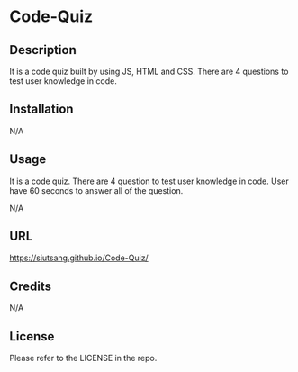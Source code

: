 # Code-Quiz

## Description

It is a code quiz built by using JS, HTML and CSS. There are 4 questions to test user knowledge in code.

## Installation

N/A

## Usage

It is a code quiz. There are 4 question to test user knowledge in code. User have 60 seconds to answer all of the question.

N/A

## URL 

https://siutsang.github.io/Code-Quiz/

## Credits

N/A

## License

Please refer to the LICENSE in the repo.